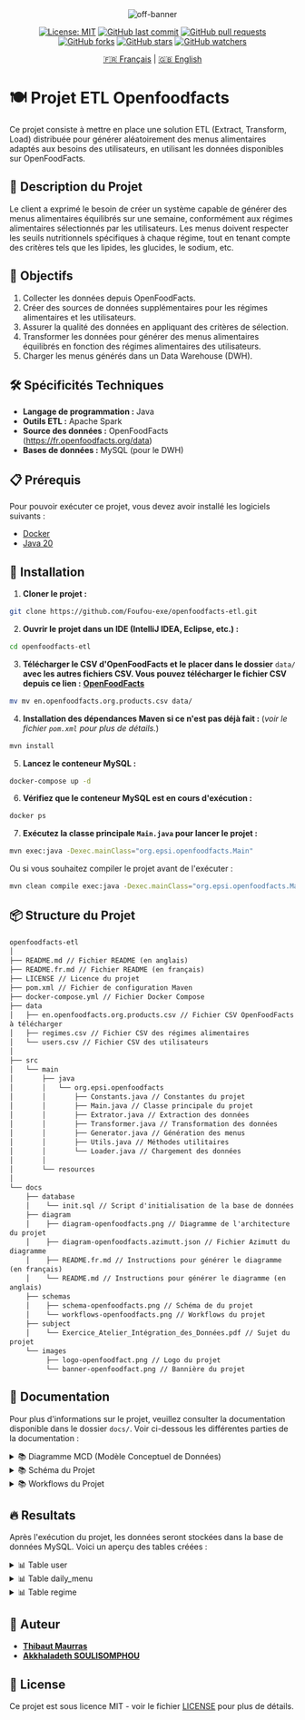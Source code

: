 <div align="center">
  <img src="https://world.openfoodfacts.org/images/logos/logo-variants/RVB_HORIZONTAL_BLACK_BG_OFF.svg" alt="off-banner" />


[![License: MIT](https://img.shields.io/badge/License-MIT-yellow.svg)](https://opensource.org/licenses/MIT)
[![GitHub last commit](https://img.shields.io/github/last-commit/Foufou-exe/openfoodfacts-etl)]()
[![GitHub pull requests](https://img.shields.io/github/issues-pr/Foufou-exe/openfoodfacts-etl)]()
[![GitHub forks](https://img.shields.io/github/forks/Foufou-exe/openfoodfacts-etl)]()
[![GitHub stars](https://img.shields.io/github/stars/Foufou-exe/openfoodfacts-etl)]()
[![GitHub watchers](https://img.shields.io/github/watchers/Foufou-exe/openfoodfacts-etl)]()
</div>

<div align="center">

[🇫🇷 Français](./README.fr.md) | [🇬🇧 English](./README.md)

</div>


# 🍽️ Projet ETL Openfoodfacts

Ce projet consiste à mettre en place une solution ETL (Extract, Transform, Load) distribuée pour générer aléatoirement des menus alimentaires adaptés aux besoins des utilisateurs, en utilisant les données disponibles sur OpenFoodFacts.

## 📝 Description du Projet

Le client a exprimé le besoin de créer un système capable de générer des menus alimentaires équilibrés sur une semaine, conformément aux régimes alimentaires sélectionnés par les utilisateurs. Les menus doivent respecter les seuils nutritionnels spécifiques à chaque régime, tout en tenant compte des critères tels que les lipides, les glucides, le sodium, etc.

## 🎯 Objectifs

1. Collecter les données depuis OpenFoodFacts. 
2. Créer des sources de données supplémentaires pour les régimes alimentaires et les utilisateurs. 
3. Assurer la qualité des données en appliquant des critères de sélection. 
4. Transformer les données pour générer des menus alimentaires équilibrés en fonction des régimes alimentaires des utilisateurs. 
5. Charger les menus générés dans un Data Warehouse (DWH).

## 🛠️ Spécificités Techniques

- **Langage de programmation :** Java
- **Outils ETL :** Apache Spark
- **Source des données :** OpenFoodFacts (https://fr.openfoodfacts.org/data)
- **Bases de données :** MySQL (pour le DWH)

## 📋 Prérequis
Pour pouvoir exécuter ce projet, vous devez avoir installé les logiciels suivants :
- [Docker](https://www.docker.com/)
- [Java 20](https://www.oracle.com/java/technologies/javase/jdk20-archive-downloads.html)

## 🚀 Installation

1. **Cloner le projet :**
```bash
git clone https://github.com/Foufou-exe/openfoodfacts-etl.git
```

2. **Ouvrir le projet dans un IDE (IntelliJ IDEA, Eclipse, etc.) :**
```bash
cd openfoodfacts-etl
```

3. **Télécharger le CSV d'OpenFoodFacts et le placer dans le dossier** `data/` **avec les autres fichiers CSV. Vous pouvez télécharger le fichier CSV depuis ce lien :** [**OpenFoodFacts**](https://static.openfoodfacts.org/data/en.openfoodfacts.org.products.csv)
```bash
mv mv en.openfoodfacts.org.products.csv data/
```

4. **Installation des dépendances Maven si ce n'est pas déjà fait :** (*voir le fichier `pom.xml` pour plus de détails.*)
```bash
mvn install
```

5. **Lancez le conteneur MySQL :**
```bash
docker-compose up -d
```

6. **Vérifiez que le conteneur MySQL est en cours d'exécution :**
```bash
docker ps
```

7. **Exécutez la classe principale `Main.java` pour lancer le projet :**
```bash
mvn exec:java -Dexec.mainClass="org.epsi.openfoodfacts.Main"
```

Ou si vous souhaitez compiler le projet avant de l'exécuter :

```bash
mvn clean compile exec:java -Dexec.mainClass="org.epsi.openfoodfacts.Main"
```

## 📦 Structure du Projet

```
openfoodfacts-etl
│
├── README.md // Fichier README (en anglais)
├── README.fr.md // Fichier README (en français)
├── LICENSE // Licence du projet
├── pom.xml // Fichier de configuration Maven
├── docker-compose.yml // Fichier Docker Compose
├── data
│   ├── en.openfoodfacts.org.products.csv // Fichier CSV OpenFoodFacts à télécharger
│   ├── regimes.csv // Fichier CSV des régimes alimentaires 
│   └── users.csv // Fichier CSV des utilisateurs
│
├── src
│   └── main
│       ├── java
│       │   └── org.epsi.openfoodfacts
│       │       ├── Constants.java // Constantes du projet
│       │       ├── Main.java // Classe principale du projet
│       │       ├── Extrator.java // Extraction des données
│       │       ├── Transformer.java // Transformation des données
│       │       ├── Generator.java // Génération des menus
│       │       ├── Utils.java // Méthodes utilitaires
│       │       └── Loader.java // Chargement des données
│       │
│       └── resources
│       
└── docs
    ├── database
    │    └── init.sql // Script d'initialisation de la base de données
    ├── diagram
    │    ├── diagram-openfoodfacts.png // Diagramme de l'architecture du projet
    │    ├── diagram-openfoodfacts.azimutt.json // Fichier Azimutt du diagramme
    │    ├── README.fr.md // Instructions pour générer le diagramme (en français)
    │    └── README.md // Instructions pour générer le diagramme (en anglais)
    ├── schemas
    │    ├── schema-openfoodfacts.png // Schéma de du projet
    │    └── workflows-openfoodfacts.png // Workflows du projet
    ├── subject
    │    └── Exercice_Atelier_Intégration_des_Données.pdf // Sujet du projet
    └── images
         ├── logo-openfoodfact.png // Logo du projet
         └── banner-openfoodfact.png // Bannière du projet
```

## 📄 Documentation

Pour plus d'informations sur le projet, veuillez consulter la documentation disponible dans le dossier `docs/`.
Voir ci-dessous les différentes parties de la documentation :


<details>
  <summary>
    📚 Diagramme MCD (Modèle Conceptuel de Données)
  </summary>

  ![Diagramme MCD](./docs/diagram/diagram-openfoodfacts.png)

</details>

<details>
  <summary>
    📚 Schéma du Projet
  </summary>

![Schéma du Projet](./docs/schemas/schema-openfoodfacts.png)

</details>

<details>
  <summary>
    📚 Workflows du Projet
  </summary>

![Workflows du Projet](./docs/schemas/workflows-openfoodfacts.png)

</details>


## 🔥 Resultats

Après l'exécution du projet, les données seront stockées dans la base de données MySQL. Voici un aperçu des tables créées :

<details>
    <summary> 📊 Table user</summary>
    <img src="./docs/images/table_user.png" alt="Table user"/>
</details>

<details>
    <summary> 📊 Table daily_menu </summary>
    <img src="./docs/images/table_daily_menu.png" alt="Table daily_menu"/>
</details>

<details>
    <summary> 📊 Table regime </summary>
    <img src="./docs/images/table_regime.png" alt="Table regime"/>
</details>



## 📌 Auteur
- [**Thibaut Maurras**](https://github.com/Foufou-exe)
- [**Akkhaladeth SOULISOMPHOU**]()

## 📜 License
Ce projet est sous licence MIT - voir le fichier [LICENSE](./LICENSE) pour plus de détails.